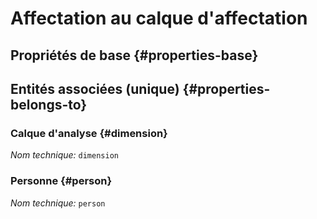 # Affectation au calque d'affectation
<!--- THIS FILE IS GENERATED PLEASE DO NOT EDIT IT DIRECTLY --->



<OH code="dimensionToPerson"/>


## Propriétés de base {#properties-base}



## Entités associées (unique) {#properties-belongs-to}

### Calque d'analyse {#dimension}



*Nom technique:* ```dimension```
<PH code="dimensionToPerson:dimension"/>

### Personne {#person}



*Nom technique:* ```person```
<PH code="dimensionToPerson:person"/>





